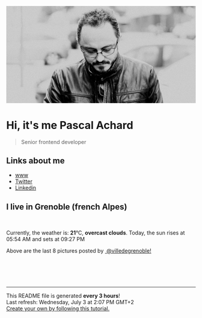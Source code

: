 ![Pascal Achard](./images/photo-pascal-achard.jpg)
# Hi, it's me Pascal Achard
> Senior frontend developer

## Links about me
- [www](https://www.pascal-achard.com)
- [Twitter](https://twitter.com/botmaster)
- [Linkedin](http://www.linkedin.com/in/pascal-achard)


## I live in Grenoble (french Alpes)
<img src="https://openweathermap.org/img/wn/04d@2x.png" alt="">

Currently, the weather is: **21**°C, **overcast clouds**.
Today, the sun rises at 05:54 AM and sets at 09:27 PM

Above are the last 8 pictures posted by <a href="https://www.instagram.com/villedegrenoble/" target="_blank"><img alt="" src="https://upload.wikimedia.org/wikipedia/commons/thumb/e/e7/Instagram_logo_2016.svg/1024px-Instagram_logo_2016.svg.png" width="20"/> @villedegrenoble!</a>

<p style="display: flex; flex-wrap: wrap; gap: 20px;">
        <img src="https://cdn1.picuki.com/hosted-by-instagram/q/0exhNuNYnjBGZDHIdN5WmL9I2PwkAQ9OKfhSQ7e71yJjMBhsLH6QvJA0mpCl6yRxIwVgFDeSYztk7IotUlxTCT19NULbS7aATz1Q56+bUe3N1DZh9JBpkrwwJXQXbXCo%7C%7C8ErXAmYdSgIGaYDG7uo+qhT5aGuO1lQpzb9d7JGmC4E5ZPiZ6x29Zk0v6uJk1%7C%7Ck7JYwKXNM+243dhtl85PcpDtEWvbzNsA6q6RjAIgCifgG6vuzynXoV1IkeFFxHzPCnb3PpcgtrBngSwAJrGqJUa4cdxssqlT9shI8760BudShZJpM+N8ZkObUT2RaCCE+4R1pr5e8lCvIV2usxh5%7C%7C2VHE76mUI9MCoY%7C%7CeAcLPeNHMnw%7C%7C0V+LxJf4feT9cJLKEHlzfIqL7Uo5WntYfTMdv7nznoTeScbHNzCF7AWBsuyOhJIFRde7MlLqQ9l2BmgWrrFEDvN6OLrh5+VZstMqItFAtIV3lJplrfQvY2m8xG9odKbyby8qC.jpeg" alt="" width="200"/>
        <img src="https://cdn1.picuki.com/hosted-by-instagram/q/0exhNuNYnjBGZDHIdN5WmL9I2PwkAQ9OKfhSQ7e71yJjMBhsLH6QvJA0mpCl6yRxIwVgFDeSYztk7IosVV9TCz19NULbS7aJST1Q56+cVu%7C%7CN0jBl955llrs9LHUZYXOm98MrVAmYdSgIGaYDG7uo+qhT5aGuO1lQpzb9d7JGmC4E5ZPiZ6x29Zk0v6uJk1%7C%7Ck7JYwKXNM+243dhtl85PcpDtEWvbzNsA6q6RjAIgCifgG6vuzynXoV1IkeFFxHzPCrbH5y7ha1zn4RxwJrGqJUa4TKls9rF39shI8760BudShZJpM+N8ZkObUT2RaCCE+4R1pr5e8lCvIV2usxh5%7C%7C2VHE77mAa9Ash8DdL8LNe+%7C%7CM1g%7C%7CaV6nwNf4feT9cJLKEHlzfIqL7Uo5WntYfTMdv7n+bwie1dqDf3wBoSWN%7C%7CkzbGBrp9esi2wK6PpW3YjDCakyMhofaZbOdx0UdstMqItFAtIV3iUeobfQvY2m8xG9odKbyby8qC.jpeg" alt="" width="200"/>
        <img src="https://cdn1.picuki.com/hosted-by-instagram/q/0exhNuNYnjBGZDHIdN5WmL9I2PwkAQ9OKfhSQ7e71yJjMBhsLH6QvJA0mpCl6yRxIwVgFDeSYztk7IgtWVxYCT19NULbSL2ATD1Q56+eUerN1TVu8pdplro8LHEXbXGn9sctXAmYdSgIGaYDG7uo%7C%7Ceof5vvwZDQEuDuQNeUtzCVG%7C%7CMm0X51wm8Qf8fTT0FOzv9R3GzNJzWM1eUAmscnbrSgLUbr2O8ti9%7C%7CM6F%7C%7CkKhMZL7e3tnyv2H2g+PVFwFA+cu5+czr5Qwxzmdwo382L6XZ9jEGcTiFGR4B0A5YcAnoKKMaxYgMl+tKTaEUcobj1o9wNPsbWctmXOa2L0iA4HhWnU%7C%7CbCwcfYjmZ71PK6wT+r+4RXDeZzqJaJjaXldLebdSXH4K+KYNo0Kss4cOLYcmV348wW%7C%7CI%7C%7C2hmhx5WWUavBWyLYdxd9az4aqD026J1T%7C%7CDqh09hNvrfb1SwA0J5ZCY415JbFufLc1fITf84UdkHdsdJ+iQv7qHPs4Edx0EAZoarjzThcYNdEA=.jpeg" alt="" width="200"/>
        <img src="https://cdn1.picuki.com/hosted-by-instagram/q/0exhNuNYnjBGZDHIdN5WmL9I2PwkAQ9OKfhSQ7e71yJjMBhsLH6QvJA0mpCl6yRxIwVgFDeSYztk7IojUltQCT19NULbSLyATTpc7KuYXOjN1Tdm8pNkkrgwLXYYbHev%7C%7C8slUQmYdSgIGaYDG7uo+qhT5aGuO1lQpzb9d7JGmC4E5ZPiZ6x29Zk0v6uJk1%7C%7Ck7JYwKXNM+243dhtl85PcpDtEWvbzNsA6q6RjAIgCifgG6vuzynXrV1IkeFFxHzPCkJjlk7dUrxbvIgwJrGqJUa4dOEQEh0z9shI8760BudShZJpM+N8ZkObUT2RaCCE+4R1pr5e8lCvIV2usxh5%7C%7C2VHE74eUatMSocXeEdrIe%7C%7C%7C%7Cu1A%7C%7C0T+XxNf4feT9cJLKEHlzfIqL7Uo5WntYfTMdv7n+z%7C%7CwynIKLX2TVUVSZPggSaNZVgbvuvzorp%7C%7CXCDiBavuAU5r%7C%7Cy3KaZPnwlstMqItFAtIV3lU+4XfQvY2m8xG9odKbyby8qC.jpeg" alt="" width="200"/>
        <img src="https://cdn1.picuki.com/hosted-by-instagram/q/0exhNuNYnjBGZDHIdN5WmL9I2PwkAQ9OKfhSQ7e71yJjMBhsLH6QvJA0mpCj4yRwKg5lHDeVeSBk4IIqVVVVClcVO0LbSLKBSjlQ66ScVO6ivDFl9JZgnbo1KHIcYXGq9cspUQmYdSgIGaYDG7uo%7C%7CesJ%7C%7CPnucjcFrjOMNbRKmDdttdCwFahlza4lsfe4kx2xu5xncG114WNxahlw5OLUqQUCSKn5PN1gpKZlR7pCjM4A%7C%7Cb281nT2F2MrNWh8FDSR9IXEi6g8iyDXdzQspjD3Ee8EIU8hjl246jQUl5Uf2aSYNYdq6Kkzn7bQZDAvbl044RFqncmcuBKcazC+%7C%7CWJz4kGVwbCzL6lr89P%7C%7CLa7NBeTI9QPTaZCPF5UZEE4WFq7YR3LZEdjjFOl0pJxfM+4Z4HOH0SCleKT7zQBAVCR7xTuOUcQmG9y+l%7C%7C%7C%7CwtEjegQKdqQNmyM7oLucK.jpeg" alt="" width="200"/>
        <img src="https://cdn1.picuki.com/hosted-by-instagram/q/0exhNuNYnjBGZDHIdN5WmL9I2PwkAQ9OKfhSQ7e71yJjMBhsLH6QvJA0mpCl6yRxIwVgFDeSYztk7IkpVVlYAj19NULcT7eIST1Q56WbV+%7C%7CN0DNl8J9jkLw9LXMdY3Oo9MsuVQmYdSgIGaYDG7uo+qhT5aGuO1lQpzb9d7JGmC4E5ZPiZ6x29Zk0v6uJk1%7C%7Ck7JYwKXNM+243dhtl85PcpDtEWvbzNsA6q6RjAIgCifgG6vuzynXuV1IkeFFxHzPCvbTkvNsmhA7bRBgJrGqJUa4dGl4JsVD9shI8760BudShZJpM+N8ZkObUT2RaCCE+4R1pr5e8lCvIV2usxh5%7C%7C2U2G7YeEZdACj8XeEcrOeP%7C%7Cung%7C%7CKZeDwJf4feT9cJLKEHlzfIqL7Uo5WntYfTMdv7nri4wq7ULXz+CM8CAVp0GKqJN93c%7C%7C6b6YeHxEDyqxOFmSwoic+1TeJWmll8tMqItFAtIV3kIJ0cfQvY2m8xG9odKbyby8qC.jpeg" alt="" width="200"/>
        <img src="https://cdn1.picuki.com/hosted-by-instagram/q/0exhNuNYnjBGZDHIdN5WmL9I2PwkAQ9OKfhSQ7e71yJjMBhsLH6QvJA0mpCl6yRxIwVgFDeSYztk7IsiV1RXCj19NULcT7SATDZV6KiaVu7N1jJh%7C%7CJ5hkLw8KXQfYXGv9scuVwmYdSgIGaYDG7uo+qhT5aGuO1lQpzaEW+oR9z5G7MqqS7Z0zYMh7+yBiU7zudZ8dXNM%7C%7CGpvIksrptOUpD8eGsv+MfF3pLUqF+dVzPgL6NDhkyblCU4mXmpMKD2K7pjwyOUtkyTPXiAK+lXhQq02cm0xsAS45wEQk60PqcOhN48wjrNt96nQc2UGXGRumB9ricmQjQ6YR0SuyG5Y5jX85ripXPQL9rjqEKGydJ666GSTSv+MWbhPXy1CVbrZWwKMcMqXPut%7C%7CoJtaHvp87Qec%7C%7CBy%7C%7CIYTD8xJyNhJkuzylHrN2VOSK9KCJ+1jSgzCrpC4a1sO+JuUKkH98oeDarzl1ekPVDMwSYzaFjAR0.jpeg" alt="" width="200"/>
        <img src="https://cdn1.picuki.com/hosted-by-instagram/q/0exhNuNYnjBGZDHIdN5WmL9I2PwkAQ9OKfhSQ7e71yJjMBhsLH6QvJA0mpCl6yRxIwVgFDeSYztk7IoqUVpVAz19NULcTLyLTDZV6KicU+7N0TRv855nk74zJHUaY3au8MIlXAmYdSgIGaYDG7uo%7C%7Ceoe5vvwZDcCuDuTM+UtzCVG%7C%7CMm0X51wm8Qf8fTT0FOzv9R3GzNJzWM1eUAmscnbrSgLUbr2O8ti9%7C%7CM6F%7C%7CkKhMZL7e3tnyv2H2g+PVFwFA+cu5+czr5Qwxzmdwo382L6YIcSKGdLpXSRpAEA5YcAnoKEIYg++6Z+tKTaEUcobj1o9wNPsbWctmXOa2L0iA4HhWnU%7C%7CbCwcfYjmZ71PK6wT%7C%7Ca84wXhPZ%7C%7CEOe5haU9aLeb3B3LGDaebJo0Kss4cOLYcmV348wW%7C%7CI%7C%7C2hmhx5WWUavBWyLZEifP+y9aah+niIrG+4mBI8vO%7C%7CtS%7C%7C5q%7C%7Cwp86PGH4SRRX1SXKNJNMmz%7C%7C8nFkHdsdJ+iQv7z3P7sEdx0EAZoarjzThcYNdEA=.jpeg" alt="" width="200"/>
</p>

------------
<p>This README file is generated <b>every 3 hours</b>!
    <br />Last refresh: Wednesday, July 3 at 2:07 PM GMT+2
    <br /><a href="https://medium.com/@th.guibert/how-to-create-a-self-updating-readme-md-for-your-github-profile-f8b05744ca91">Create your own by following this tutorial.</a>
</p>
<p><a href="https://github.com/botmaster/botmaster/actions/workflows/main.yaml"><img alt="" src="https://github.com/botmaster/botmaster/actions/workflows/main.yaml/badge.svg" /></a></p>

